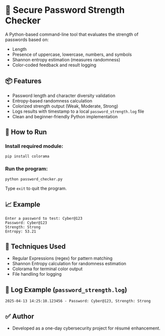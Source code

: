 # 🔐 Secure Password Strength Checker

A Python-based command-line tool that evaluates the strength of passwords based on:
- Length
- Presence of uppercase, lowercase, numbers, and symbols
- Shannon entropy estimation (measures randomness)
- Color-coded feedback and result logging

## 📦 Features
- Password length and character diversity validation
- Entropy-based randomness calculation
- Colorized strength output (Weak, Moderate, Strong)
- Logs results with timestamp to a local `password_strength.log` file
- Clean and beginner-friendly Python implementation

## 📂 How to Run
### Install required module:
```
pip install colorama
```

### Run the program:
```
python password_checker.py
```

Type `exit` to quit the program.

## 📈 Example
```
Enter a password to test: Cyber@123
Password: Cyber@123
Strength: Strong
Entropy: 53.21
```

## 📖 Techniques Used
- Regular Expressions (regex) for pattern matching
- Shannon Entropy calculation for randomness estimation
- Colorama for terminal color output
- File handling for logging

## 📜 Log Example (`password_strength.log`)
```
2025-04-13 14:25:10.123456 - Password: Cyber@123, Strength: Strong
```

## ✅ Author
- Developed as a one-day cybersecurity project for résumé enhancement.
